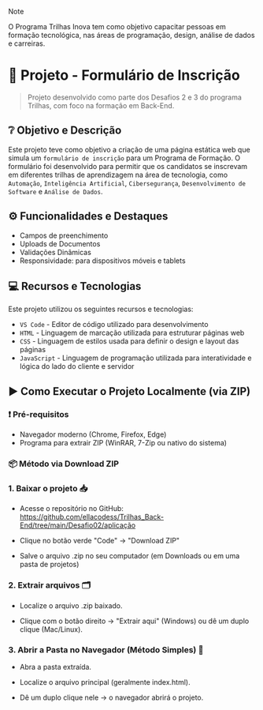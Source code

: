 > [!Note]
> O Programa Trilhas Inova tem como objetivo capacitar pessoas em formação
> tecnológica, nas áreas de programação, design, análise de dados e carreiras.

# 📌 Projeto - Formulário de Inscrição

> Projeto desenvolvido como parte dos Desafios 2 e 3 do programa Trilhas, com foco na formação em Back-End.

## ❔ Objetivo e Descrição

Este projeto teve como objetivo a criação de uma página estática web que simula um `formulário de inscrição` para um Programa de Formação. O formulário foi desenvolvido para permitir que os candidatos se inscrevam em diferentes trilhas de aprendizagem na área de tecnologia, como `Automação`, `Inteligência Artificial`, `Cibersegurança`, `Desenvolvimento de Software` e `Análise de Dados`.


## ⚙️ Funcionalidades e Destaques
- Campos de preenchimento
- Uploads de Documentos
- Validações Dinâmicas
- Responsividade: para dispositivos móveis e tablets


## 💻 Recursos e Tecnologias

Este projeto utilizou os seguintes recursos e tecnologias:

- ```VS Code``` - Editor de código utilizado para desenvolvimento
- ```HTML``` - Linguagem de marcação utilizada para estruturar páginas web
- ```CSS``` - Linguagem de estilos usada para definir o design e layout das páginas
- ```JavaScript``` - Linguagem de programação utilizada para interatividade e lógica do lado do cliente e servidor


## ▶️ Como Executar o Projeto Localmente (via ZIP)

### ❗ Pré-requisitos
- Navegador moderno (Chrome, Firefox, Edge)
- Programa para extrair ZIP (WinRAR, 7-Zip ou nativo do sistema)

### 📦 Método via Download ZIP

### 1. Baixar o projeto 📥
  - Acesse o repositório no GitHub:
    https://github.com/ellacodess/Trilhas_Back-End/tree/main/Desafio02/aplicação

  - Clique no botão verde "Code" → "Download ZIP"
 
  - Salve o arquivo .zip no seu computador (em Downloads ou em uma pasta de projetos)

### 2. Extrair arquivos 🗂️
  - Localize o arquivo .zip baixado.

  - Clique com o botão direito → "Extrair aqui" (Windows) ou dê um duplo clique (Mac/Linux).

### 3. Abrir a Pasta no Navegador (Método Simples) 📂
  - Abra a pasta extraída.

  - Localize o arquivo principal (geralmente index.html).

  - Dê um duplo clique nele → o navegador abrirá o projeto.
